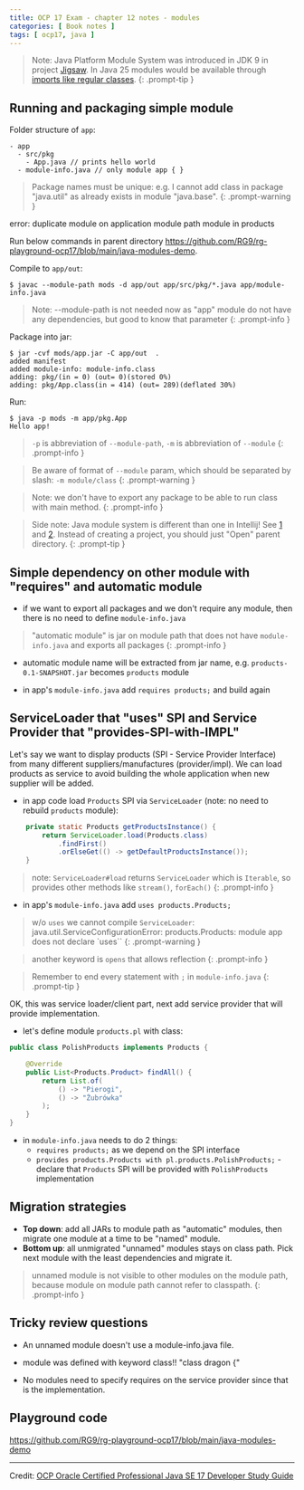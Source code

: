 ```yaml
---
title: OCP 17 Exam - chapter 12 notes - modules
categories: [ Book notes ]
tags: [ ocp17, java ]
---
```


> Note:
> Java Platform Module System was introduced in JDK 9 in project [Jigsaw](https://openjdk.org/projects/jigsaw/spec/).
> In Java 25 modules would be available
> through [imports like regular classes](https://www.baeldung.com/java-25-features#2-module-import-declarations-jep-511--preview).
> {: .prompt-tip }

## Running and packaging simple module

Folder structure of `app`:

```
- app
  - src/pkg
    - App.java // prints hello world
  - module-info.java // only module app { }
```

> Package names must be unique: e.g. I cannot add class in package "java.util" as already exists in module "java.base".
> {: .prompt-warning }

error: duplicate module on application module path
module in products

Run below commands in parent directory <https://github.com/RG9/rg-playground-ocp17/blob/main/java-modules-demo>.

Compile to `app/out`:

```shell
$ javac --module-path mods -d app/out app/src/pkg/*.java app/module-info.java
```

> Note: --module-path is not needed now as "app" module do not have any dependencies, but good to know that parameter
> {: .prompt-info }

Package into jar:

```shell
$ jar -cvf mods/app.jar -C app/out  .
added manifest
added module-info: module-info.class
adding: pkg/(in = 0) (out= 0)(stored 0%)
adding: pkg/App.class(in = 414) (out= 289)(deflated 30%)
```

Run:

```shell
$ java -p mods -m app/pkg.App
Hello app!
```

> `-p` is abbreviation of `--module-path`,
> `-m` is abbreviation of `--module`
> {: .prompt-info }

> Be aware of format of `--module` param, which should be separated by slash: `-m module/class`
> {: .prompt-warning }

> Note: we don't have to export any package to be able to run class with main method.
> {: .prompt-info }

> Side note:
> Java module system is different than one in Intellij!
> See [1](https://www.jetbrains.com/help/idea/creating-and-managing-modules.html#modules-idea-java)
> and [2](https://blog.jetbrains.com/idea/2017/03/support-for-java-9-modules-in-intellij-idea-2017-1/).
> Instead of creating a project, you should just "Open" parent directory.
> {: .prompt-tip }

## Simple dependency on other module with "requires" and automatic module

- if we want to export all packages and we don't require any module, then there is no need to define `module-info.java`

> "automatic module" is jar on module path that does not have `module-info.java` and exports all packages
> {: .prompt-info }

- automatic module name will be extracted from jar name, e.g. `products-0.1-SNAPSHOT.jar` becomes `products` module

- in app's `module-info.java` add `requires products;` and build again

## ServiceLoader that "uses" SPI and Service Provider that "provides-SPI-with-IMPL"

Let's say we want to display products (SPI - Service Provider Interface) from many different suppliers/manufactures (provider/impl).
We can load products as service to avoid building the whole application when new supplier will be added.

- in app code load `Products` SPI via `ServiceLoader` (note: no need to rebuild `products` module):
```java
	private static Products getProductsInstance() {
		return ServiceLoader.load(Products.class)
			.findFirst()
			.orElseGet(() -> getDefaultProductsInstance());
	}
```
> note: `ServiceLoader#load` returns `ServiceLoader` which is `Iterable`, so provides other methods like `stream()`, `forEach()`
> {: .prompt-info }

- in app's `module-info.java` add `uses products.Products;`

> w/o `uses` we cannot compile `ServiceLoader`:
>  java.util.ServiceConfigurationError: products.Products: module app does not declare `uses``
> {: .prompt-warning }

> another keyword is `opens` that allows reflection
> {: .prompt-info }


> Remember to end every statement with `;` in `module-info.java`
> {: .prompt-tip }

OK, this was service loader/client part, next add service provider that will provide implementation.

- let's define module `products.pl` with class:
```java
public class PolishProducts implements Products {

	@Override
	public List<Products.Product> findAll() {
		return List.of(
			() -> "Pierogi",
			() -> "Żubrówka"
		);
	}
}
```

- in `module-info.java` needs to do 2 things:
  - `requires products;` as we depend on the SPI interface
  - `provides products.Products with pl.products.PolishProducts;` - declare that `Products` SPI will be provided with `PolishProducts` implementation

## Migration strategies

- **Top down**: add all JARs to module path as "automatic" modules, then migrate one module at a time to be "named" module.
- **Bottom up**: all unmigrated "unnamed" modules stays on class path. Pick next module with the least dependencies and migrate it.

> unnamed module is not visible to other modules on the module path, because module on module path cannot refer to classpath.
> {: .prompt-info }

## Tricky review questions

- An unnamed module doesn't use a module-info.java file.

- module was defined with keyword class!! "class dragon {"

- No modules need to specify requires on the service provider since that is the implementation.

## Playground code

<https://github.com/RG9/rg-playground-ocp17/blob/main/java-modules-demo>

----

Credit: [OCP Oracle Certified Professional Java SE 17 Developer Study Guide](https://www.selikoff.net/ocp17)
